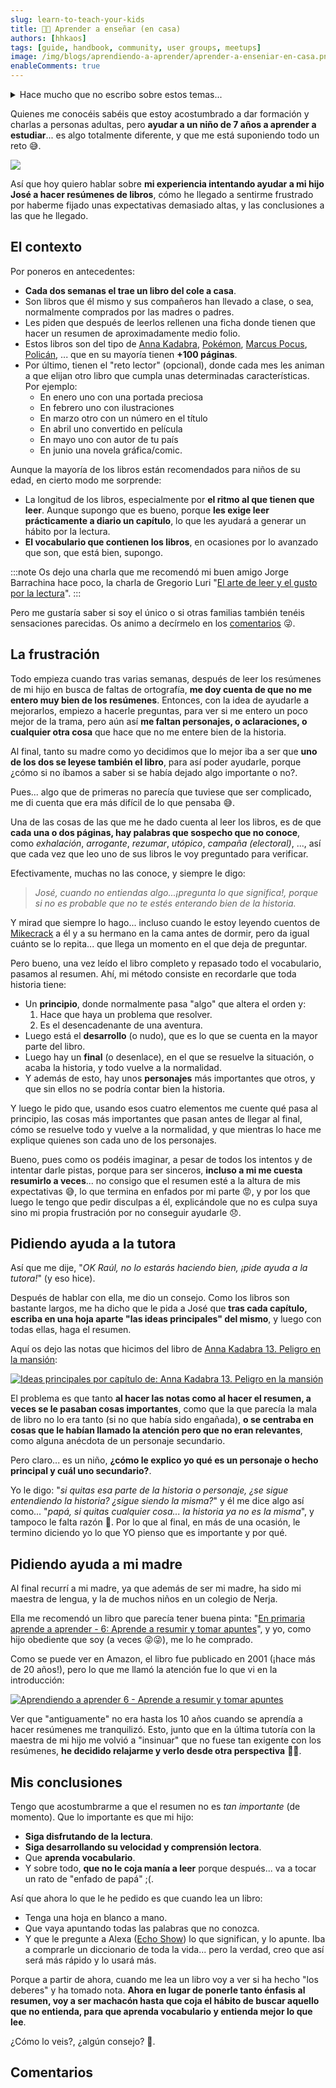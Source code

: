 ```yaml
---
slug: learn-to-teach-your-kids
title: 👨‍🏫 Aprender a enseñar (en casa)
authors: [hhkaos]
tags: [guide, handbook, community, user groups, meetups]
image: /img/blogs/aprendiendo-a-aprender/aprender-a-enseniar-en-casa.png
enableComments: true 
---
```


<details><summary>Hace mucho que no escribo sobre estos temas...</summary>
<p>

Concretamente desde que lancé el [amago de blog familiar](https://familiajimenezcano.wordpress.com/) (en 2018), aunque espero poder sacar tiempo otro día para compartir estas experiencias. 

La verdad es que me gustaría compartir cómo estoy intentando involucrarme en el colegio de mi hijo. A través del AMPA y de otras formas, y de las iniciativas en las que he participado allí últimanente. Por ejemplo:
* Una charla a los alumnos y alumnas de 3º y 4º de ESO (de 14 a 16 años) en unas jornadas de orientación profesional, en la que compartí mi experiencia con ellos (empezando desde que tenía su edad hasta hoy). 
* Un coloquio junto a [Gabriel Zabal](https://www.linkedin.com/in/gabrielzabal/), para las madres y padres con menores de más de 10 años a su cargo, principalmente centrado en los riesgos asociados a las nuevas tecnologías, usando las redes sociales como hilo conductor pero tocando muchos temas más.
* O mi experiencia participando con ellos en los campeonatos del día del deporte.

Si os interesan estos temas decídmelo en los [comentarios](#comentarios) (para priorizarlo) 😉.

</p>
</details>

Quienes me conocéis sabéis que estoy acostumbrado a dar formación y charlas a personas adultas, pero **ayudar a un niño de 7 años a aprender a estudiar**... es algo totalmente diferente, y que me está suponiendo todo un reto 😅.

<div style={{textAlign: 'center'}}>

  ![](/img/blogs/aprendiendo-a-aprender/teaching-at-home.png)

</div>


Así que hoy quiero hablar sobre **mi experiencia intentando ayudar a mi hijo José a hacer resúmenes de libros**, cómo he llegado a sentirme frustrado por haberme fijado unas expectativas demasiado altas, y las conclusiones a las que he llegado. 

## El contexto

Por poneros en antecedentes:
* **Cada dos semanas el trae un libro del cole a casa**.
* Son libros que él mismo y sus compañeros han llevado a clase, o sea, normalmente comprados por las madres o padres.
* Les piden que después de leerlos rellenen una ficha donde tienen que hacer un resumen de aproximadamente medio folio.
* Estos libros son del tipo de [Anna Kadabra](https://www.amazon.es/anna-kadabra/s?k=anna+kadabra), [Pokémon](https://www.amazon.es/Pok%C3%A9mon-Aventuras-Gigamax-combate-FlipAventura/dp/8418594330), [Marcus Pocus](https://www.amazon.es/Marcus-Pocus-1-Magia-domicilio/dp/8408254154/ref=sr_1_1?dib=eyJ2IjoiMSJ9.nzcrwM6Pe2S_Yq-RGmFVs5UHO5uYgDEnS27SX3-dKkyIID6F589uCXo4WGgeoMA0-C3q4-XOdlq1iTI6fgXsgca0UygLzFEr_3ykPMNsZewxzuF3g3FzSh2dg_Sg_uCylpqvypA1r482QA6el_wuYWZ0KEVCHo4yrroqPAlPuuQ51YtSsLfbp6q0dFObpBz37nDGzJuGnE2KGmy9027r7CcnX3vORc6JTgijZn1A4jBi6LMKoa69mrO5KzOr-vlYBixpTTdQqTQOmOZvAnAX2NhbeDuVnO57ZgHZWk9bH7M.5Snv_xMSWF2rmR9Rof5iyCbwGj_4VuYOheFuguN24J4&dib_tag=se&keywords=marcus+pocus&qid=1717312424&sr=8-1), [Policán](https://www.amazon.es/Polic%C3%A1n-Capit%C3%A1n-Calzoncillos-Dav-Pilkey/dp/8467594454/ref=pd_sbs_d_sccl_3_3/258-4414333-6094921?pd_rd_w=en7hC&content-id=amzn1.sym.5361c8f8-f11e-4bfa-91f1-8c7de1eb4cca&pf_rd_p=5361c8f8-f11e-4bfa-91f1-8c7de1eb4cca&pf_rd_r=K6RMMGQP02TTW1HT42X5&pd_rd_wg=eMOPM&pd_rd_r=0d4fe935-1688-436c-a118-3f9bb482cf97&pd_rd_i=8467594454&psc=1), ... que en su mayoría tienen **+100 páginas**.
* Por último, tienen el "reto lector" (opcional), donde cada mes les animan a que elijan otro libro que cumpla unas determinadas características. Por ejemplo:
  * En enero uno con una portada preciosa
  * En febrero uno con ilustraciones
  * En marzo otro con un número en el título
  * En abril uno convertido en película
  * En mayo uno con autor de tu país
  * En junio una novela gráfica/comic.

Aunque la mayoría de los libros están recomendados para niños de su edad, en cierto modo me sorprende:
  * La longitud de los libros, especialmente por **el ritmo al que tienen que leer**. Aunque supongo que es bueno, porque **les exige leer prácticamente a diario un capítulo**, lo que les ayudará a generar un hábito por la lectura.
  * **El vocabulario que contienen los libros**, en ocasiones por lo avanzado que son, que está bien, supongo.

:::note
Os dejo una charla que me recomendó mi buen amigo Jorge Barrachina hace poco, la charla de Gregorio Luri "[El arte de leer y el gusto por la lectura](https://www.youtube.com/watch?v=7UtwJHkhJ0s)".
:::


Pero me gustaría saber si soy el único  o si otras familias también tenéis sensaciones parecidas. Os animo a decírmelo en los [comentarios](#commentarios) 😜.

<!-- 
:::note

::: -->


## La frustración

Todo empieza cuando tras varias semanas, después de leer los resúmenes de mi hijo en busca de faltas de ortografía, **me doy cuenta de que no me entero muy bien de los resúmenes**. Entonces, con la idea de ayudarle a mejorarlos, empiezo a hacerle preguntas, para ver si me entero un poco mejor de la trama, pero aún así **me faltan personajes, o aclaraciones, o cualquier otra cosa** que hace que no me entere bien de la historia.

Al final, tanto su madre como yo decidimos que lo mejor iba a ser que **uno de los dos se leyese también el libro**, para  así poder ayudarle, porque ¿cómo si no íbamos a saber si se había dejado algo importante o no?.

Pues... algo que de primeras no parecía que tuviese que ser complicado, me di cuenta que era más difícil de lo que pensaba 😅. 

Una de las cosas de las que me he dado cuenta al leer los libros, es de que **cada una o dos páginas, hay palabras que sospecho que no conoce**, como *exhalación*, *arrogante*, *rezumar*, *utópico*, *campaña (electoral)*, ..., así que cada vez que leo uno de sus libros le voy preguntado para verificar. 

Efectivamente, muchas no las conoce, y siempre le digo:

> *José, cuando no entiendas algo...¡pregunta lo que significa!, porque si no es probable que no te estés enterando bien de la historia.*

Y mirad que siempre lo hago... incluso cuando le estoy leyendo cuentos de [Mikecrack](https://www.amazon.es/Libros-Mikecrack/s?rh=n%3A599364031%2Cp_27%3AMikecrack) a él y a su hermano en la cama antes de dormir, pero da igual cuánto se lo repita... que llega un momento en el que deja de preguntar.

Pero bueno, una vez leído el libro completo y repasado todo el vocabulario, pasamos al resumen. Ahí, mi método consiste en recordarle que toda historia tiene:
* Un **principio**, donde normalmente pasa "algo" que altera el orden y:
  1. Hace que haya un problema que resolver.
  2. Es el desencadenante de una aventura.
* Luego está el **desarrollo** (o nudo), que es lo que se cuenta en la mayor parte del libro.
* Luego hay un **final** (o desenlace), en el que se resuelve la situación, o acaba la historia, y todo vuelve a la normalidad.
* Y además de esto, hay unos **personajes** más importantes que otros, y que sin ellos no se podría contar bien la historia. 

Y luego le pido que, usando esos cuatro elementos me cuente qué pasa al principio, las cosas más importantes que pasan antes de llegar al final, cómo se resuelve todo y vuelve a la normalidad, y que mientras lo hace me explique quienes son cada uno de los personajes.

Bueno, pues como os podéis imaginar, a pesar de todos los intentos y de intentar darle pistas, porque para ser sinceros, **incluso a mi me cuesta resumirlo a veces**... no consigo  que el resumen esté a la altura de mis expectativas 😅, lo que termina en enfados por mi parte 😡, y por los que luego le tengo que pedir disculpas a él, explicándole que no es culpa suya sino mi propia frustración por no conseguir ayudarle 😞.

## Pidiendo ayuda a la tutora

Así que me dije, "*OK Raúl, no lo estarás haciendo bien, ¡pide ayuda a la tutora!*" (y eso hice).

Después de hablar con ella, me dio un consejo. Como los libros son bastante largos, me ha dicho que le pida a José que **tras cada capítulo, escriba en una hoja aparte "las ideas principales" del mismo**, y luego con todas ellas, haga el resumen. 

Aquí os dejo las notas que hicimos del libro de [Anna Kadabra 13. Peligro en la mansión](https://www.amazon.es/Anna-Kadabra-13-Peligro-mansi%C3%B3n/dp/8408282468/ref=sr_1_1?crid=R7EP7BPESY29&dib=eyJ2IjoiMSJ9.-Kbuyc6r_LWofNFUvUlSTWZ-4Hc2RNoldj5qDm5r88wqdZ6Xo8tZroq96i3lQDZ7.g_pVjOolxe9dypGy1gyuKrKwDjT07Yceo3B5mxj8PqA&dib_tag=se&keywords=anna+kadabra+peligro+en+la+mansi%C3%B3n&qid=1717342071&s=books&sprefix=anna+kadabra+peligro+en+%2Cstripbooks%2C105&sr=1-1):

[![Ideas principales por capítulo de: Anna Kadabra 13. Peligro en la mansión](/img/blogs/aprendiendo-a-aprender/ideas-principales-anna-kadabra-13.png)](/img/blogs/aprendiendo-a-aprender/ideas-principales-anna-kadabra-13.png)

El problema es que tanto **al hacer las notas como al hacer el resumen, a veces se le pasaban cosas importantes**, como que la que parecía la mala de libro no lo era tanto (si no que había sido engañada), **o se centraba en cosas que le habían llamado la atención pero que no eran relevantes**, como alguna anécdota de un personaje secundario. 

Pero claro... es un niño, **¿cómo le explico yo qué es un personaje o hecho principal y cuál uno secundario?**. 

Yo le digo: "*si quitas esa parte de la historia o personaje, ¿se sigue entendiendo la historia? ¿sigue siendo la misma?*" y él me dice algo así como... "*papá, si quitas cualquier cosa... la historia ya no es la misma*", y tampoco le falta razón 🤣. Por lo que al final, en más de una ocasión, le termino diciendo yo lo que YO pienso que es importante y por qué. 

## Pidiendo ayuda a mi madre

Al final recurrí a mi madre, ya que además de ser mi madre, ha sido mi maestra de lengua, y la de muchos niños en un colegio de Nerja. 

Ella me recomendó un libro que parecía tener buena pinta: "[En primaria aprende a aprender - 6: Aprende a resumir y tomar apuntes](https://www.amazon.es/primaria-aprende-aprender-Educacion-Diversidad/dp/8477742847/ref=sr_1_1?__mk_es_ES=%C3%85M%C3%85%C5%BD%C3%95%C3%91&crid=2ZTNV4YYNDBSB&dib=eyJ2IjoiMSJ9.YvATtILgUCt4Sdi9g2stKg.l42L1kExAVdNFHsgPpk1jV1G5upoy6ID5Mw-EA_Hw1s&dib_tag=se&keywords=En+primaria+aprende+a+aprender+-+6%3A+Aprende+a+resumir+y+tomar+apuntes&qid=1717253519&s=books&sprefix=en+primaria+aprende+a+aprender+-+6+aprende+a+resumir+y+tomar+apuntes+%2Cstripbooks%2C110&sr=1-1)", y yo, como hijo obediente que soy (a veces 😜😜), me lo he comprado.

Como se puede ver en Amazon, el libro fue publicado en 2001 (¡hace más de 20 años!), pero lo que me llamó la atención fue lo que vi en la introducción:

[![Aprendiendo a aprender 6 - Aprende a resumir y tomar apuntes](/img/blogs/aprendiendo-a-aprender/aprendiendo-a-aprender.png)](/img/blogs/aprendiendo-a-aprender/aprendiendo-a-aprender.png)

Ver que "antiguamente" no era hasta los 10 años cuando se aprendía a hacer resúmenes me tranquilizó. Esto, junto que en la última tutoría con la maestra de mi hijo me volvió a "insinuar" que no fuese tan exigente con los resúmenes, **he decidido relajarme y verlo desde otra perspectiva** 🧘💆.

## Mis conclusiones

Tengo que acostumbrarme a que el resumen no es *tan importante* (de momento). Que lo importante es que mi hijo:
* **Siga disfrutando de la lectura**.
* **Siga desarrollando su velocidad y comprensión lectora**.
* Que **aprenda vocabulario**.
* Y sobre todo, **que no le coja manía a leer** porque después... va a tocar un rato de "enfado de papá" ;(.

Así que ahora lo que le he pedido es que cuando lea un libro:
* Tenga una hoja en blanco a mano.
* Que vaya apuntando todas las palabras que no conozca.
* Y que le pregunte a Alexa ([Echo Show](https://www.amazon.es/echo-show-5-3a-generacion/dp/B09B2S8WKD/ref=sr_1_1?__mk_es_ES=%C3%85M%C3%85%C5%BD%C3%95%C3%91&crid=1OUHNQYCKE44R&dib=eyJ2IjoiMSJ9.iltfLFjhhpdfcrA9zwPEASiiau-PIgl9VcVBJ0Oys_mCTQROVOODJpcW3qujKJ4uE1kn8QpTNL8Z-Ack1Tq9WU7C-LTEtxlvDoafnTJ_eg8HjePETtV-67qphoEQL1gvYpwxm_pR913C2qJrOLV7qzvzyiTtsKBCKr8OXVlmn6pXps9cPji2GZmCo1YhZnWudymyrsIxsywOMsAxpDflraEiQqz2Jfe357ryQ0o2Ttc.1wETnQEDVJoyYReccEOyXD41MFzajElaVfEmnAF04Wo&dib_tag=se&keywords=alexa+pantalla&qid=1717344456&s=books&sprefix=alexa+pantalla%2Cstripbooks%2C118&sr=1-1)) lo que significan, y lo apunte. Iba a comprarle un diccionario de toda la vida... pero la verdad, creo que así será más rápido y lo usará más.

Porque a partir de ahora, cuando me lea un libro voy a ver si ha hecho "los deberes" y ha tomado nota. **Ahora en lugar de ponerle tanto énfasis al resumen, voy a ser machacón hasta que coja el hábito de buscar aquello que no entienda, para que aprenda vocabulario y entienda mejor lo que lee**.

¿Cómo lo veis?, ¿algún consejo? 🙂.

## Comentarios